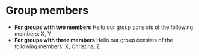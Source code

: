 # Group members

* **For groups with two members** Hello our group consists of the following members: X, Y
* **For groups with three members** Hello our group consists of the following members: X, Christina, Z
